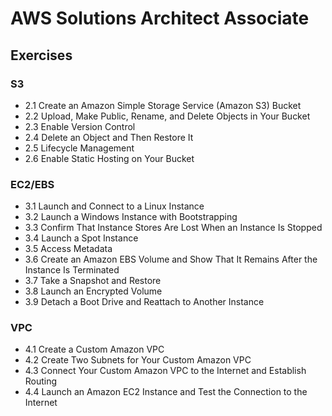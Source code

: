 # AWS Solutions Architect Associate

## Exercises

### S3
* 2.1 Create an Amazon Simple Storage Service (Amazon S3) Bucket
* 2.2 Upload, Make Public, Rename, and Delete Objects in Your Bucket
* 2.3 Enable Version Control
* 2.4 Delete an Object and Then Restore It
* 2.5 Lifecycle Management
* 2.6 Enable Static Hosting on Your Bucket

### EC2/EBS
* 3.1 Launch and Connect to a Linux Instance
* 3.2 Launch a Windows Instance with Bootstrapping
* 3.3 Confirm That Instance Stores Are Lost When an Instance Is Stopped
* 3.4 Launch a Spot Instance
* 3.5 Access Metadata
* 3.6 Create an Amazon EBS Volume and Show That It Remains After the Instance Is Terminated
* 3.7 Take a Snapshot and Restore
* 3.8 Launch an Encrypted Volume
* 3.9 Detach a Boot Drive and Reattach to Another Instance

### VPC
* 4.1 Create a Custom Amazon VPC
* 4.2 Create Two Subnets for Your Custom Amazon VPC
* 4.3 Connect Your Custom Amazon VPC to the Internet and Establish Routing
* 4.4 Launch an Amazon EC2 Instance and Test the Connection to the Internet